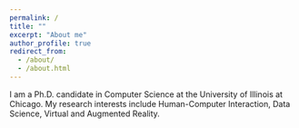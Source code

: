 ```yaml
---
permalink: /
title: ""
excerpt: "About me"
author_profile: true
redirect_from:
  - /about/
  - /about.html
---
```


I am a Ph.D. candidate in Computer Science at the University of Illinois at Chicago. My research interests include Human-Computer Interaction, Data Science, Virtual and Augmented Reality.
